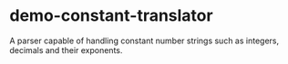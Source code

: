# demo-constant-translator
A parser capable of handling constant number strings such as integers, decimals and their exponents.
